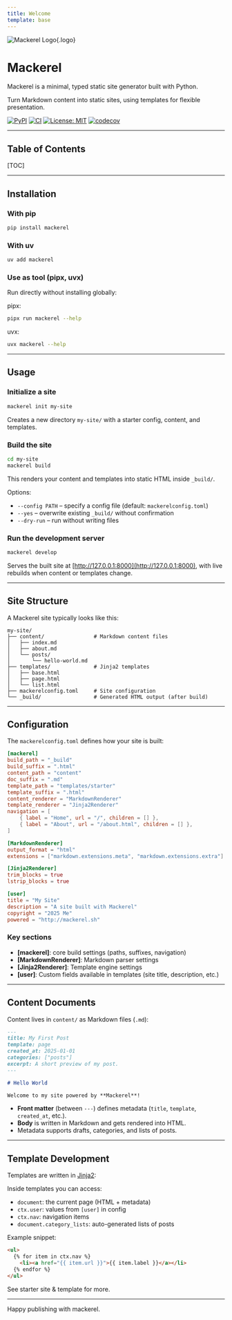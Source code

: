 ```yaml
---
title: Welcome
template: base
---
```


![Mackerel Logo](/assets/mackerel.svg "Mackerel Logo"){.logo}

# Mackerel

Mackerel is a minimal, typed static site generator built with Python.

Turn Markdown content into static sites, using templates for flexible presentation.


[![PyPI](https://img.shields.io/pypi/v/mackerel.svg)](https://pypi.org/project/mackerel/)
[![CI](https://github.com/pkolios/mackerel/actions/workflows/ci.yml/badge.svg)](https://github.com/pkolios/mackerel/actions/workflows/ci.yml)
[![License: MIT](https://img.shields.io/badge/license-MIT-blue.svg)](LICENSE)
[![codecov](https://codecov.io/gh/pkolios/mackerel/branch/main/graph/badge.svg)](https://codecov.io/gh/pkolios/mackerel)

---

## Table of Contents

[TOC]

---

## Installation

### With pip

```bash
pip install mackerel
```

### With uv

```bash
uv add mackerel
```

### Use as tool (pipx, uvx)

Run directly without installing globally:

pipx:

```bash
pipx run mackerel --help
```

uvx:

```bash
uvx mackerel --help
```

---

## Usage

### Initialize a site

```bash
mackerel init my-site
```

Creates a new directory `my-site/` with a starter config, content, and templates.

### Build the site

```bash
cd my-site
mackerel build
```

This renders your content and templates into static HTML inside `_build/`.

Options:

* `--config PATH` – specify a config file (default: `mackerelconfig.toml`)
* `--yes` – overwrite existing `_build/` without confirmation
* `--dry-run` – run without writing files

### Run the development server

```bash
mackerel develop
```

Serves the built site at [http://127.0.0.1:8000](http://127.0.0.1:8000), with live rebuilds when content or templates change.

---

## Site Structure

A Mackerel site typically looks like this:

```
my-site/
├── content/                # Markdown content files
│   ├── index.md
│   ├── about.md
│   └── posts/
│       └── hello-world.md
├── templates/              # Jinja2 templates
│   ├── base.html
│   ├── page.html
│   └── list.html
├── mackerelconfig.toml     # Site configuration
└── _build/                 # Generated HTML output (after build)
```

---

## Configuration

The `mackerelconfig.toml` defines how your site is built:

```toml
[mackerel]
build_path = "_build"
build_suffix = ".html"
content_path = "content"
doc_suffix = ".md"
template_path = "templates/starter"
template_suffix = ".html"
content_renderer = "MarkdownRenderer"
template_renderer = "Jinja2Renderer"
navigation = [
    { label = "Home", url = "/", children = [] },
    { label = "About", url = "/about.html", children = [] },
]

[MarkdownRenderer]
output_format = "html"
extensions = ["markdown.extensions.meta", "markdown.extensions.extra"]

[Jinja2Renderer]
trim_blocks = true
lstrip_blocks = true

[user]
title = "My Site"
description = "A site built with Mackerel"
copyright = "2025 Me"
powered = "http://mackerel.sh"
```

### Key sections

* **[mackerel]**: core build settings (paths, suffixes, navigation)
* **[MarkdownRenderer]**: Markdown parser settings
* **[Jinja2Renderer]**: Template engine settings
* **[user]**: Custom fields available in templates (site title, description, etc.)

---

## Content Documents

Content lives in `content/` as Markdown files (`.md`):

```markdown
---
title: My First Post
template: page
created_at: 2025-01-01
categories: ["posts"]
excerpt: A short preview of my post.
---

# Hello World

Welcome to my site powered by **Mackerel**!
```

* **Front matter** (between `---`) defines metadata (`title`, `template`, `created_at`, etc.).
* **Body** is written in Markdown and gets rendered into HTML.
* Metadata supports drafts, categories, and lists of posts.

---

## Template Development

Templates are written in [Jinja2](https://jinja.palletsprojects.com/):

Inside templates you can access:

* `document`: the current page (HTML + metadata)
* `ctx.user`: values from `[user]` in config
* `ctx.nav`: navigation items
* `document.category_lists`: auto-generated lists of posts

Example snippet:

```html
<ul>
  {% for item in ctx.nav %}
    <li><a href="{{ item.url }}">{{ item.label }}</a></li>
  {% endfor %}
</ul>
```

See starter site & template for more.

---

Happy publishing with mackerel.
